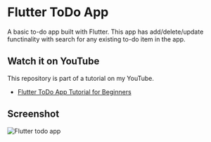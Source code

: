 # Flutter ToDo App

A basic to-do app built with Flutter. This app has add/delete/update functinality with search for any existing to-do item in the app.

## Watch it on YouTube
This repository is part of a tutorial on my YouTube.
- [Flutter ToDo App Tutorial for Beginners](https://youtu.be/K4P5DZ9TRns)

## Screenshot

![Flutter todo app](./flutter-todo-iphone.png)
